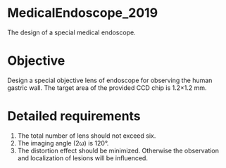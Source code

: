 # MedicalEndoscope_2019
The design of a special medical endoscope. 
# Objective
Design a special objective lens of endoscope for observing the human gastric wall. The target area of the provided CCD chip is 1.2×1.2 mm. 
# Detailed requirements
1. The total number of lens should not exceed six.
2. The imaging angle (2ω) is 120°.
3. The distortion effect should be minimized. Otherwise the observation and localization of lesions will be influenced.
